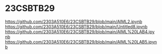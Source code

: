# 23CSBTB29
https://github.com/2303A510E6/23CSBTB29/blob/main/AIML2.ipynb
https://github.com/2303A510E6/23CSBTB29/blob/main/Untitled8.ipynb
https://github.com/2303A510E6/23CSBTB29/blob/main/AIML%20LAB4.ipynb
https://github.com/2303A510E6/23CSBTB29/blob/main/AIML%20LAB5.ipynb
